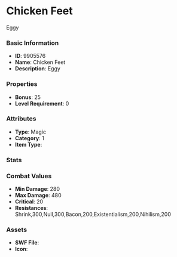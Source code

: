 # Chicken Feet

Eggy

### Basic Information

- **ID**: 9905576
- **Name**: Chicken Feet
- **Description**: Eggy

### Properties

- **Bonus**: 25
- **Level Requirement**: 0

### Attributes

- **Type**: Magic
- **Category**: 1
- **Item Type**: 

### Stats


### Combat Values

- **Min Damage**: 280
- **Max Damage**: 480
- **Critical**: 20
- **Resistances**: Shrink,300,Null,300,Bacon,200,Existentialism,200,Nihilism,200

### Assets

- **SWF File**: 
- **Icon**: 

